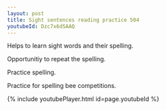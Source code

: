 ```yaml
---
layout: post
title: Sight sentences reading practice 504
youtubeId: Dzc7x6dSAAQ
---
```

 
 
Helps to learn sight words and their spelling.

Opportunitiy to repeat the spelling. 

Practice spelling. 
 
Practice for spelling bee competitions. 
 
{% include youtubePlayer.html id=page.youtubeId %}
 
 
